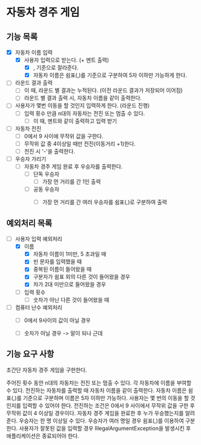 # 자동차 경주 게임

## 기능 목록
-[X] 자동차 이름 입력
  - [X] 사용자 입력으로 받는다. (+ 멘트 출력)
    -[X] , 기준으로 잘라준다.
    -[X] 자동차 이름은 쉼표(,)를 기준으로 구분하여 5자 이하만 가능하게 한다.
  
-[ ] 라운드 결과 출력
  -[ ] 이 때, 라운드 별 결과는 누적된다. (이전 라운드 결과가 저장되어 이어짐)
  -[ ] 라운드 별 결과 출력 시, 자동차 이름을 같이 출력한다.
  
-[ ] 사용자가 몇번 이동을 할 것인지 입력하게 한다. (라운드 진행)
  - [ ] 입력 횟수 만큼 n대의 자동차는 전진 또는 멈출 수 있다.
    - [ ] 이 때, 멘트와 같이 출력하고 입력 받기

- [ ] 자동차 전진
  - [ ] 0에서 9 사이에 무작위 값을 구한다.
  - [ ] 무작위 값 중 4이상일 때만 전진(이동거리 +1)한다.
  - [ ] 전진 시 '-'을 출력한다. 
  
-[ ] 우승자 가리기
  - [ ] 자동차 경주 게임 완료 후 우승자를 출력한다.
    -[ ] 단독 우승자
      - [ ] 가장 먼 거리를 간 1인 출력
    -[ ] 공동 우승자
      - [ ] 가장 먼 거리를 간 여러 우승자를 쉼표(,)로 구분하여 출력

  
## 예외처리 목록
- [ ] 사용자 입력 예외처리
  - [X] 이름
    - [X] 자동차 이름이 1미만, 5 초과일 때
    - [X] 빈 문자를 입력했을 때
    - [X] 중복된 이름이 들어왔을 때
    - [X] 구분자가 쉼표 외의 다른 것이 들어왔을 경우
    - [X] 차가 2대 미만으로 들어왔을 경우
  - [ ] 입력 횟수
    - [ ] 숫자가 아닌 다른 것이 들어왔을 때
  
-[ ] 컴퓨터 난수 예외처리
  - [ ] 0에서 9사이의 값이 아닐 경우
  - [ ] 숫자가 아닐 경우 -> 말이 되나 근데



## 기능 요구 사항
초간단 자동차 경주 게임을 구현한다.

주어진 횟수 동안 n대의 자동차는 전진 또는 멈출 수 있다.
각 자동차에 이름을 부여할 수 있다. 
전진하는 자동차를 출력할 때 자동차 이름을 같이 출력한다.
자동차 이름은 쉼표(,)를 기준으로 구분하며 이름은 5자 이하만 가능하다.
사용자는 몇 번의 이동을 할 것인지를 입력할 수 있어야 한다.
전진하는 조건은 0에서 9 사이에서 무작위 값을 구한 후 무작위 값이 4 이상일 경우이다.
자동차 경주 게임을 완료한 후 누가 우승했는지를 알려준다. 
우승자는 한 명 이상일 수 있다.
우승자가 여러 명일 경우 쉼표(,)를 이용하여 구분한다.
사용자가 잘못된 값을 입력할 경우 IllegalArgumentException을 발생시킨 후 애플리케이션은 종료되어야 한다.